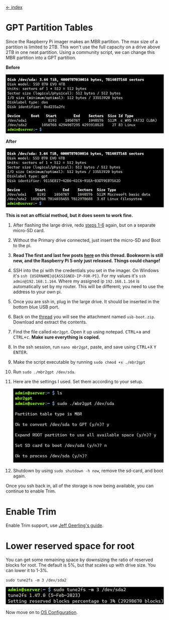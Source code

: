[<- index](/README.md)
# GPT Partition Tables

Since the Raspberry Pi imager makes an MBR partition. The max size of a partition is limited to 2TB. This won't use the full capacity on a drive above 2TB in one neat partition. Using a community script, we can change this MBR partition into a GPT partition.

**Before**

![image.png](/docs/assets/ShareX_RsDKpx2PNH.png)

**After**

![image.png](/docs/assets/ShareX_6ObjNW9dYi.png)

**This is not an official method, but it does seem to work fine.**

1. After flashing the large drive, redo [steps 1-6](/docs/1_Raspberry%20Pi%20OS%20Image%20Configuration.md) again, but on a separate micro-SD card.

2. Without the Primary drive connected, just insert the micro-SD and Boot to the pi.

3. **Read The first and last few posts [here](https://forums.raspberrypi.com/viewtopic.php?t=196778) on this thread. Bookworm is still new, and the Raspberry Pi 5 only just released. Things could change!**

4. SSH into the pi with the credentials you set in the imager. On Windows it's `ssh {USERNAME}@{ASSIGNED-IP-FOR-PI}`. For my values it's `ssh admin@192.168.1.164`. Where my assigned ip `192.168.1.164` is automatically set by my router. This will be different; you need to use the address to your own pi.

5. Once you are ssh in, plug in the large drive. It should be inserted in the bottom blue USB port.

6. Back on the [thread](https://forums.raspberrypi.com/viewtopic.php?t=196778) you will see the attachment named `usb-boot.zip`. Download and extract the contents.

7. Find the file called `mbr2gpt`. Open it up using notepad. <kbd>CTRL+a</kbd> and <kbd>CTRL+c</kbd>. **Make sure everything is copied.**

8. In the ssh session, run `nano mbr2gpt`, paste, and save using <kbd>CTRL+X</kbd> <kbd>Y</kbd> <kbd>ENTER</kbd>.

9. Make the script executable by running `sudo chmod +x ./mbr2gpt`

10. Run `sudo ./mbr2gpt /dev/sda`.

11. Here are the settings I used. Set them according to your setup.

    ![image.png](/docs/assets/chrome_BYq8OSm1Vt.png)

12. Shutdown by using `sudo shutdown -h now`, remove the sd-card, and boot again.

 Once you ssh back in, all of the storage is now being available, you can continue to enable Trim.

# Enable Trim
Enable Trim support, use [Jeff Geerling's guide](https://www.jeffgeerling.com/blog/2020/enabling-trim-on-external-ssd-on-raspberry-pi).

# Lower reserved space for root
You can get some remaining space by downsizing the ratio of reserved blocks for root. The default is 5%, but that scales up with drive size. You can lower it to 1-3%.
    
    sudo tune2fs -m 3 /dev/sda2

![image.png](/docs/assets/WindowsTerminal_pubchefax4.png)

Now move on to [OS Configuration](/docs/2_OS%20Configuration.md).
